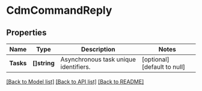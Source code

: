# CdmCommandReply

## Properties
Name | Type | Description | Notes
------------ | ------------- | ------------- | -------------
**Tasks** | **[]string** | Asynchronous task unique identifiers. | [optional] [default to null]

[[Back to Model list]](../README.md#documentation-for-models) [[Back to API list]](../README.md#documentation-for-api-endpoints) [[Back to README]](../README.md)


